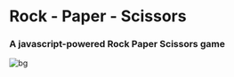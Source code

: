 # Rock - Paper - Scissors

### A javascript-powered Rock Paper Scissors game
![bg](https://user-images.githubusercontent.com/27622683/195978914-ff205472-b8d1-40e0-a363-e60cc7ff25a5.jpg)
